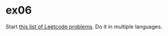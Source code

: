 # ex06

Start [this list of Leetcode problems](https://www.techinterviewhandbook.org/grind75). Do it in multiple languages.


